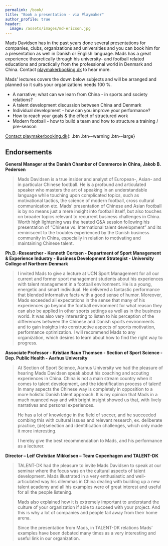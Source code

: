 ```yaml
---
permalink: /book/
title: "Book a presentation - via Playmaker"
author_profile: true
header:
  image: /assets/images/md-ericson.jpg
---
```


Mads Davidsen has in the past years done several presentations for companies, clubs, organizations and universities and you can book him for a presentation as well in Danish or English language. Mads has a great experience theoretically through his university- and football related educations and practically from the professional world in Denmark and China. Contact [playmakerbooking.dk](http://www.playmakerbooking.dk/profiler/mads-davidsen/) to hear more.

Mads' lectures covers the down below subjects and will be arranged and planned so it suits your organizations needs 100 %.

- A narrative; what can we learn from China - in sports and society relations?
- A talent development discussion between China and Denmark
- Individual development - how can you improve your performance?
- How to reach your goals & the effect of structured work
- Modern football - how to build a team and how to structure a training / pre-season
 
[Contact playmakerbooking.dk](http://www.playmakerbooking.dk/profiler/mads-davidsen/){: .btn .btn--warning .btn--large}


## Endorsements

**General Manager at the Danish Chamber of Commerce in China, Jakob B. Pedersen**

> Mads Davidsen is a true insider and analyst of European-, Asian- and in particular Chinese football. He is a profound and articulated speaker who masters the art of speaking in an understandable language while touching upon complicated topics, such as motivational tactics, the science of modern football, cross cultural communication etc. Mads’ presentation of Chinese and Asian football is by no means just a mere insight into football itself, but also touches on broader topics relevant to recurrent business challenges in China. Worth high lightening was the heated Q&A session following his presentation of “Chinese vs. International talent development” and its reminiscent to the troubles experienced by the Danish business community in China, especially in relation to motivating and maintaining Chinese talent.

 
**Ph.D.-Researcher - Kenneth Cortsen - Department of Sport Management & Experience Industry - Business Development Strategist - University College of Northern Denmark**

> I invited Mads to give a lecture at UCN Sport Management for all our current and former sport management students about his experiences with talent management in a football environment. He is a young, energetic and smart individual. He delivered a fantastic performance that blended informative facts with a good sense of humor. Moreover, Mads exceeded all expectations in the sense that many of his experiences go beyond the football environment for what reason they can also be applied in other sports settings as well as in the business world. It was also very interesting to listen to his perception of the differences between the Chinese and Danish sports environments and to gain insights into constructive aspects of sports motivation, performance optimization. I will recommend Mads to any organization, which desires to learn about how to find the right way to progress.


**Associate Professor - Kristian Raun Thomsen - Section of Sport Science - Dep. Public Health - Aarhus University**

> At Section of Sport Science, Aarhus University we had the pleasure of hearing Mads Davidsen speak about his coaching and scouting experiences in China. China is not a main stream country when it comes to talent development, and the identification process of talent! In many aspects the Chinese way is completely in opposition to a more holistic Danish talent approach. It is my opinion that Mads in a much nuanced way and with bright insight showed us that, with lively narratives and personal experiences.
> 
> He has a lot of knowledge in the field of soccer, and he succeeded combing this with cultural issues and relevant research, ex. deliberate practice, (de)selection and identification challenges, which only made it more interesting.
> 
> I hereby give the best recommendation to Mads, and his performance as a lecturer.


**Director – Leif Christian Mikkelsen – Team Copenhagen and TALENT-DK**

> TALENT-DK had the pleasure to invite Mads Davidsen to speak at our seminar where the focus was on the cultural aspects of talent development. Mads illustrated in a very enthusiastic and well-articulated way his dilemmas in China dealing with building up a new talent academy and all his examples were of great interest and useful for all the people listening.
>
> Mads also explained how it is extremely important to understand the culture of your organization if able to succeed with your project. And this is why a lot of companies and people fail away from their home arena.
> 
> Since the presentation from Mads, in TALENT-DK relations Mads’ examples have been debated many times as a very interesting and useful link in our organization.
